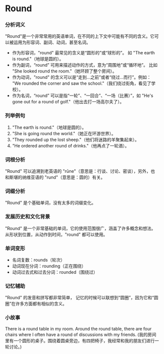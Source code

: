 # Round

### 分析词义

  

"Round"是一个非常常用的英语单词，在不同的上下文中可能有不同的含义。它可以被运用为形容词、副词、动词，甚至名词。

  

*   作为形容词，"round" 最常见的含义是“圆形的”或“球形的”。 如 "The earth is round."（地球是圆的）。
*   作为副词，“round” 可用来描述动作的方式，意为“周围地”或“循环地”。 比如 "She looked round the room."（她环顾了整个房间）。
*   作为动词，"round" 的含义可以是“走到…之前”或者“绕过…而行”。例如： "We rounded the corner and saw the school."（我们绕过街角，看见了学校）。
*   作为名词，“round” 可以是指“一轮”、“一回合”、“一场（比赛）”，如 "He's gone out for a round of golf."（他出去打一场高尔夫了）。

  

### 列举例句

  

1.  "The earth is round."（地球是圆的）。
2.  "She is going round the world."（她正在环游世界）。
3.  "They rounded up the lost sheep."（他们将迷路的羊聚集起来）。
4.  "He ordered another round of drinks."（他再点了一轮酒）。

  

### 词根分析

  

"Round" 可以追溯到老英语的 "rūne"（意思是：行谈、讨论、密谈），另外，也和斯堪的纳维亚语的 "rund"（意思是：圆的）有关。

  

### 词缀分析

  

"Round" 是个基础单词，没有太多的词缀变化。

  

### 发展历史和文化背景

  

"Round" 是一个非常基础的单词，它的使用范围很广，涵盖了许多概念和想法。从形状到位置，从动作到时间，"round" 都可以使用。

  

### 单词变形

  

*   名词复数：rounds（轮次）
*   动词现在分词：rounding（正在围绕）
*   动词过去式和过去分词：rounded（围绕过）

  

### 记忆辅助

  

"Round" 的发音和拼写都非常简单， 记忆的时候可以联想到“圆圈”，因为它和“圆圈”在许多方面都有相似的含义。

  

### 小故事

  

There is a round table in my room. Around the round table, there are four chairs where I often have a round of discussions with my friends. (我的房间里有一个圆形的桌子。围绕着圆桌旁边，有四把椅子，我经常和我的朋友们进行一轮讨论。)
